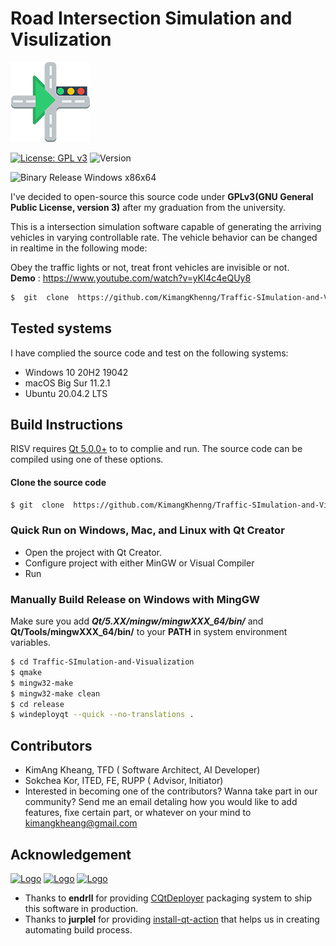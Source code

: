 

  
  
#  Road  Intersection  Simulation  and  Visulization  
  
  
  
![Logo](https://github.com/KimangKhenng/Traffic-SImulation-and-Visualization/blob/master/Image/logo_inter.png?raw=true)  
  
[![License: GPL v3](https://img.shields.io/badge/License-GPLv3-blue.svg)](https://www.gnu.org/licenses/gpl-3.0) ![Version](https://img.shields.io/badge/Qt-5.12.10-41cd52.svg)  
  
![Binary Release Windows x86x64](https://github.com/KimangKhenng/Traffic-SImulation-and-Visualization/workflows/Binary%20Release%20Windows%20x64/badge.svg?branch=master)  
  
I've  decided  to  open-source  this  source  code  under  **GPLv3(GNU  General  Public  License,  version  3)** after  my  graduation  from  the  university.  
  
  
This  is  a  intersection  simulation  software  capable  of  generating  the  arriving  vehicles  in  varying  controllable  rate.  The  vehicle  behavior  can  be  changed  in  realtime  in  the  following  mode:  
  
Obey  the  traffic  lights  or  not,  treat  front  vehicles  are  invisible  or  not.  
**Demo** : https://www.youtube.com/watch?v=yKl4c4eQUy8
  
```sh   
$  git  clone  https://github.com/KimangKhenng/Traffic-SImulation-and-Visualization.git   
```  
  
##  Tested  systems  
I have complied the source code and test on the following systems:
  
* Windows  10 20H2 19042  
* macOS  Big Sur 11.2.1
* Ubuntu 20.04.2 LTS  
  
##  Build  Instructions  
RISV  requires  [Qt  5.0.0+](https://download.qt.io/archive/qt/)  to  to  complie  and  run.  The  source  code  can  be  compiled  using  one  of  these  options.  
#### Clone the source code  
```sh   
$ git  clone  https://github.com/KimangKhenng/Traffic-SImulation-and-Visualization.git  
```  
###  Quick Run on Windows, Mac, and Linux  with  Qt  Creator  
 - Open the project with Qt Creator.  
 - Configure project with either MinGW or Visual Compiler  
 - Run  
###  Manually Build Release on Windows with MingGW 
Make sure you add ***Qt/5.XX/mingw/mingwXXX_64/bin/*** and **Qt/Tools/mingwXXX_64/bin/** to your **PATH** in system environment variables. 
 
```sh  
$ cd Traffic-SImulation-and-Visualization  
$ qmake  
$ mingw32-make  
$ mingw32-make clean  
$ cd release  
$ windeployqt --quick --no-translations .  
```  
##  Contributors  
 - KimAng Kheang, TFD ( Software Architect, AI Developer)   
 - Sokchea Kor, ITED, FE, RUPP ( Advisor, Initiator)   
 - Interested in becoming one of the contributors? Wanna take part in our community? Send me an email detaling how you would like to add features, fixe certain part, or whatever on your mind to kimangkheang@gmail.com 
## Acknowledgement  
[![Logo](https://i.imgur.com/VRomAuU.jpg)](https://www.rupp.edu.kh/fe/) [![Logo](https://i.imgur.com/UyGOhnf.png)](https://www.rupp.edu.kh/) [![Logo](https://i.imgur.com/LW2lDla.png)](https://www.youtube.com/c/TeachingForDevelopment)  
 - Thanks to **endrll**  for providing [CQtDeployer](https://github.com/QuasarApp/CQtDeployer) packaging system to ship this software in production.
 - Thanks to **jurplel** for providing [install-qt-action](https://github.com/jurplel/install-qt-action) that helps us in creating automating build process.
